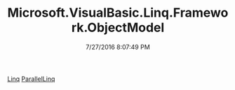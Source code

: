 ﻿---
title: Microsoft.VisualBasic.Linq.Framework.ObjectModel
date: 7/27/2016 8:07:49 PM
---

[Linq](T-Microsoft.VisualBasic.Linq.Framework.ObjectModel.Linq.html)
[ParallelLinq](T-Microsoft.VisualBasic.Linq.Framework.ObjectModel.ParallelLinq.html)
